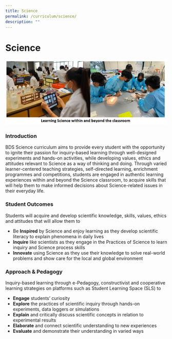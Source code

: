 ```yaml
---
title: Science
permalink: /curriculum/science/
description: ""
---
```

Science
=======

![](/images/Learning%20Sc%20WithinnBeyong.jpeg)


### Introduction

BDS Science curriculum aims to provide every student with the opportunity to ignite their passion for inquiry-based learning through well-designed experiments and hands-on activities, while developing values, ethics and attitudes relevant to Science as a way of thinking and doing. Through varied learner-centered teaching strategies, self-directed learning, enrichment programmes and competitions, students are engaged in authentic learning experiences within and beyond the Science classroom, to acquire skills that will help them to make informed decisions about Science-related issues in their everyday life.

### Student Outcomes

Students will acquire and develop scientific knowledge, skills, values, ethics and attitudes that will allow them to 

*   Be <b>Inspired</b> by Science and enjoy learning as they develop scientific literacy to explain phenomena in daily lives
*   <b>Inquire</b> like scientists as they engage in the Practices of Science to learn inquiry and Science process skills
*   <b>Innovate</b> using Science as they use their knowledge to solve real-world problems and show care for the local and global environment


### Approach & Pedagogy

Inquiry-based learning through e-Pedagogy, constructivist and cooperative learning strategies on platforms such as Student Learning Space (SLS) to

*   **Engage** students’ curiosity
*   **Explore** the practices of scientific inquiry through hands-on experiments, data loggers or simulations
*   **Explain** and critically discuss scientific concepts in relation to experimental results
*   **Elaborate** and connect scientific understanding to new experiences
*   **Evaluate** and demonstrate their understanding in varied ways
